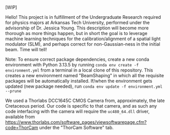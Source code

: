 [WIP]

Hello! This project is in fulfillment of the Undergraduate Research required for physics majors at Arkansas Tech University, performed under the advisorship of Dr. Jessica Young. This description will become more thorough as more things happen, but in short the goal is to leverage machine learning techniques for the calibration/alignment of a spatial light modulator (SLM), and perhaps correct for non-Gaussian-ness in the initial beam. Time will tell!

Note: To ensure correct package dependencies, create a new conda environment with Python 3.13.5 by running ``conda env create -f environment.yml`` from a terminal in a local clone of this repository. This creates a new environment named "BeamShaping" in which all the requisite packages will be automatically installed. If/when the environment gets updated (new package needed), run ``conda env update -f environment.yml --prune``

We used a Thorlabs DCC1645C CMOS Camera from, approximately, the late Cretaceous period. Our code is specific to that camera, and as such any code interfacing with the camera will require the ``uc480_64.dll`` driver, available from https://www.thorlabs.com/software_pages/viewsoftwarepage.cfm?code=ThorCam under the "ThorCam Software" tab.

